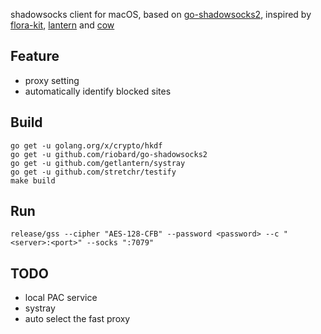 
shadowsocks client for macOS, based on [go-shadowsocks2](https://github.com/riobard/go-shadowsocks2), 
inspired by [flora-kit](https://github.com/huacnlee/flora-kit), [lantern](https://github.com/getlantern) and [cow](https://github.com/cyfdecyf/cow)


## Feature
- proxy setting
- automatically identify blocked sites

## Build
```
go get -u golang.org/x/crypto/hkdf
go get -u github.com/riobard/go-shadowsocks2
go get -u github.com/getlantern/systray
go get -u github.com/stretchr/testify
make build
```

## Run
```
release/gss --cipher "AES-128-CFB" --password <password> --c "<server>:<port>" --socks ":7079"
```

## TODO 
- local PAC service
- systray
- auto select the fast proxy